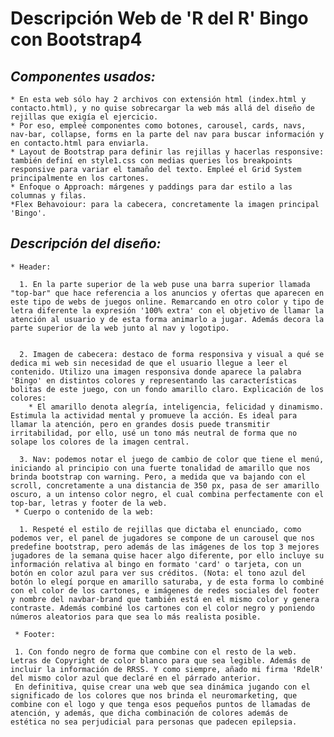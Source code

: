 # **Descripción Web de 'R del R' Bingo con Bootstrap4**

## *Componentes usados:*
    * En esta web sólo hay 2 archivos con extensión html (index.html y contacto.html), y no quise sobrecargar la web más allá del diseño de rejillas que exigía el ejercicio.
    * Por eso, empleé componentes como botones, carousel, cards, navs, nav-bar, collapse, forms en la parte del nav para buscar información y en contacto.html para enviarla. 
    * Layout de Bootstrap para definir las rejillas y hacerlas responsive: también definí en style1.css con medias queries los breakpoints responsive para variar el tamaño del texto. Empleé el Grid System principalmente en los cartones.
    * Enfoque o Approach: márgenes y paddings para dar estilo a las columnas y filas.
    *Flex Behavoiour: para la cabecera, concretamente la imagen principal 'Bingo'.

## *Descripción del diseño:*
    * Header: 

      1. En la parte superior de la web puse una barra superior llamada "top-bar" que hace referencia a los anuncios y ofertas que aparecen en este tipo de webs de juegos online. Remarcando en otro color y tipo de letra diferente la expresión '100% extra' con el objetivo de llamar la atención al usuario y de esta forma animarlo a jugar. Además decora la parte superior de la web junto al nav y logotipo.
    
    
      2. Imagen de cabecera: destaco de forma responsiva y visual a qué se dedica mi web sin necesidad de que el usuario llegue a leer el contenido. Utilizo una imagen responsiva donde aparece la palabra 'Bingo' en distintos colores y representando las características bolitas de este juego, con un fondo amarillo claro. Explicación de los colores:
        * El amarillo denota alegría, inteligencia, felicidad y dinamismo. Estimula la actividad mental y promueve la acción. Es ideal para llamar la atención, pero en grandes dosis puede transmitir irritabilidad, por ello, usé un tono más neutral de forma que no solape los colores de la imagen central.
        
      3. Nav: podemos notar el juego de cambio de color que tiene el menú, iniciando al principio con una fuerte tonalidad de amarillo que nos brinda bootstrap con warning. Pero, a medida que va bajando con el scroll, concretamente a una distancia de 350 px, pasa de ser amarillo oscuro, a un intenso color negro, el cual combina perfectamente con el top-bar, letras y footer de la web.
     * Cuerpo o contenido de la web:
     
      1. Respeté el estilo de rejillas que dictaba el enunciado, como podemos ver, el panel de jugadores se compone de un carousel que nos predefine bootstrap, pero además de las imágenes de los top 3 mejores jugadores de la semana quise hacer algo diferente, por ello incluye su información relativa al bingo en formato 'card' o tarjeta, con un botón en color azul para ver sus créditos. (Nota: el tono azul del botón lo elegí porque en amarillo saturaba, y de esta forma lo combiné con el color de los cartones, e imágenes de redes sociales del footer y nombre del navbar-brand que también está en el mismo color y genera contraste. Además combiné los cartones con el color negro y poniendo números aleatorios para que sea lo más realista posible.
      
     * Footer:
     
     1. Con fondo negro de forma que combine con el resto de la web. Letras de Copyright de color blanco para que sea legible. Además de incluir la información de RRSS. Y como siempre, añado mi firma 'RdelR' del mismo color azul que declaré en el párrado anterior.
     En definitiva, quise crear una web que sea dinámica jugando con el significado de los colores que nos brinda el neuromarketing, que combine con el logo y que tenga esos pequeños puntos de llamadas de atención, y además, que dicha combinación de colores además de estética no sea perjudicial para personas que padecen epilepsia.
   
    
